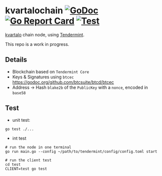 # kvartalochain [![GoDoc](https://godoc.org/github.com/kvartalo/kvartalochain?status.svg)](https://godoc.org/github.com/kvartalo/kvartalochain) [![Go Report Card](https://goreportcard.com/badge/github.com/kvartalo/kvartalochain)](https://goreportcard.com/report/github.com/kvartalo/kvartalochain) [![Test](https://github.com/kvartalo/kvartalochain/workflows/Test/badge.svg)](https://github.com/kvartalo/kvartalochain/actions?query=workflow%3ATest)

[kvartalo](https://kvartalo.xyz) chain node, using [Tendermint](https://tendermint.com).

This repo is a work in progress.


## Details
- Blockchain based on `Tendermint Core`
- Keys & Signatures using `btcec` https://godoc.org/github.com/btcsuite/btcd/btcec
- Address -> Hash `blake2b` of the `PublicKey` with a `nonce`, encoded in `base58`

## Test
- unit test:
```
go test ./...
```

- int test
```
# run the node in one terminal
go run main.go --config ~/path/to/tendermint/config/config.toml start

# run the client test
cd test
CLIENT=test go test
```
